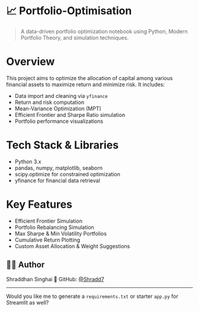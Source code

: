 
# 📈 Portfolio-Optimisation

> A data-driven portfolio optimization notebook using Python, Modern Portfolio Theory, and simulation techniques.

# Overview

This project aims to optimize the allocation of capital among various financial assets to maximize return and minimize risk. It includes:
* Data import and cleaning via `yfinance`
* Return and risk computation
* Mean-Variance Optimization (MPT)
* Efficient Frontier and Sharpe Ratio simulation
* Portfolio performance visualizations

# Tech Stack & Libraries

* Python 3.x
* pandas, numpy, matplotlib, seaborn
* scipy.optimize for constrained optimization
* yfinance for financial data retrieval

# Key Features

*  Efficient Frontier Simulation
*  Portfolio Rebalancing Simulation
*  Max Sharpe & Min Volatility Portfolios
*  Cumulative Return Plotting
*  Custom Asset Allocation & Weight Suggestions

## 🧑‍💻 Author

Shraddhan Singhai
🔗 GitHub: [@Shradd7](https://github.com/Shradd7)


---

Would you like me to generate a `requirements.txt` or starter `app.py` for Streamlit as well?
